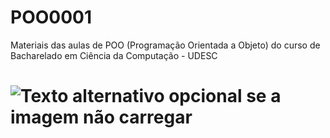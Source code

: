 # POO0001
Materiais das aulas de POO (Programação Orientada a Objeto) do curso de Bacharelado em Ciência da Computação - UDESC

# ![Texto alternativo opcional se a imagem não carregar](https://cdn.futura-sciences.com/buildsv6/images/wide1920/6/5/2/65251a0416_50149063_2-developpeur-informatique1.jpg)
